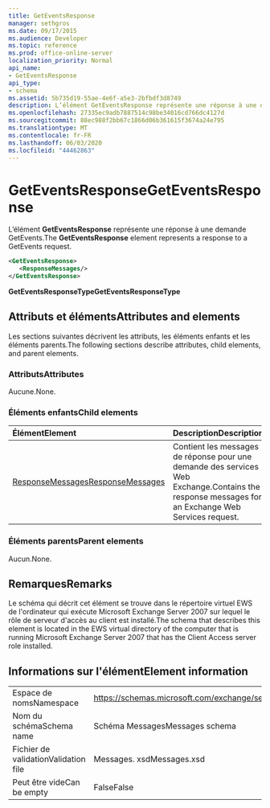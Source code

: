 ```yaml
---
title: GetEventsResponse
manager: sethgros
ms.date: 09/17/2015
ms.audience: Developer
ms.topic: reference
ms.prod: office-online-server
localization_priority: Normal
api_name:
- GetEventsResponse
api_type:
- schema
ms.assetid: 5b735d19-55ae-4e6f-a5e3-2bfbdf3d8749
description: L’élément GetEventsResponse représente une réponse à une demande GetEvents.
ms.openlocfilehash: 27335ec9adb7887514c98be34016cd766dc4127d
ms.sourcegitcommit: 88ec988f2bb67c1866d06b361615f3674a24e795
ms.translationtype: MT
ms.contentlocale: fr-FR
ms.lasthandoff: 06/03/2020
ms.locfileid: "44462863"
---
```

# <a name="geteventsresponse"></a><span data-ttu-id="657bc-103">GetEventsResponse</span><span class="sxs-lookup"><span data-stu-id="657bc-103">GetEventsResponse</span></span>

<span data-ttu-id="657bc-104">L’élément **GetEventsResponse** représente une réponse à une demande GetEvents.</span><span class="sxs-lookup"><span data-stu-id="657bc-104">The **GetEventsResponse** element represents a response to a GetEvents request.</span></span> 
  
```xml
<GetEventsResponse>
   <ResponseMessages/>
</GetEventsResponse>
```

 <span data-ttu-id="657bc-105">**GetEventsResponseType**</span><span class="sxs-lookup"><span data-stu-id="657bc-105">**GetEventsResponseType**</span></span>
## <a name="attributes-and-elements"></a><span data-ttu-id="657bc-106">Attributs et éléments</span><span class="sxs-lookup"><span data-stu-id="657bc-106">Attributes and elements</span></span>

<span data-ttu-id="657bc-107">Les sections suivantes décrivent les attributs, les éléments enfants et les éléments parents.</span><span class="sxs-lookup"><span data-stu-id="657bc-107">The following sections describe attributes, child elements, and parent elements.</span></span>
  
### <a name="attributes"></a><span data-ttu-id="657bc-108">Attributs</span><span class="sxs-lookup"><span data-stu-id="657bc-108">Attributes</span></span>

<span data-ttu-id="657bc-109">Aucune.</span><span class="sxs-lookup"><span data-stu-id="657bc-109">None.</span></span>
  
### <a name="child-elements"></a><span data-ttu-id="657bc-110">Éléments enfants</span><span class="sxs-lookup"><span data-stu-id="657bc-110">Child elements</span></span>

|<span data-ttu-id="657bc-111">**Élément**</span><span class="sxs-lookup"><span data-stu-id="657bc-111">**Element**</span></span>|<span data-ttu-id="657bc-112">**Description**</span><span class="sxs-lookup"><span data-stu-id="657bc-112">**Description**</span></span>|
|:-----|:-----|
|[<span data-ttu-id="657bc-113">ResponseMessages</span><span class="sxs-lookup"><span data-stu-id="657bc-113">ResponseMessages</span></span>](responsemessages.md) <br/> |<span data-ttu-id="657bc-114">Contient les messages de réponse pour une demande des services Web Exchange.</span><span class="sxs-lookup"><span data-stu-id="657bc-114">Contains the response messages for an Exchange Web Services request.</span></span>  <br/> |
   
### <a name="parent-elements"></a><span data-ttu-id="657bc-115">Éléments parents</span><span class="sxs-lookup"><span data-stu-id="657bc-115">Parent elements</span></span>

<span data-ttu-id="657bc-116">Aucun.</span><span class="sxs-lookup"><span data-stu-id="657bc-116">None.</span></span>
  
## <a name="remarks"></a><span data-ttu-id="657bc-117">Remarques</span><span class="sxs-lookup"><span data-stu-id="657bc-117">Remarks</span></span>

<span data-ttu-id="657bc-118">Le schéma qui décrit cet élément se trouve dans le répertoire virtuel EWS de l'ordinateur qui exécute Microsoft Exchange Server 2007 sur lequel le rôle de serveur d'accès au client est installé.</span><span class="sxs-lookup"><span data-stu-id="657bc-118">The schema that describes this element is located in the EWS virtual directory of the computer that is running Microsoft Exchange Server 2007 that has the Client Access server role installed.</span></span>
  
## <a name="element-information"></a><span data-ttu-id="657bc-119">Informations sur l'élément</span><span class="sxs-lookup"><span data-stu-id="657bc-119">Element information</span></span>

|||
|:-----|:-----|
|<span data-ttu-id="657bc-120">Espace de noms</span><span class="sxs-lookup"><span data-stu-id="657bc-120">Namespace</span></span>  <br/> |https://schemas.microsoft.com/exchange/services/2006/messages  <br/> |
|<span data-ttu-id="657bc-121">Nom du schéma</span><span class="sxs-lookup"><span data-stu-id="657bc-121">Schema name</span></span>  <br/> |<span data-ttu-id="657bc-122">Schéma Messages</span><span class="sxs-lookup"><span data-stu-id="657bc-122">Messages schema</span></span>  <br/> |
|<span data-ttu-id="657bc-123">Fichier de validation</span><span class="sxs-lookup"><span data-stu-id="657bc-123">Validation file</span></span>  <br/> |<span data-ttu-id="657bc-124">Messages. xsd</span><span class="sxs-lookup"><span data-stu-id="657bc-124">Messages.xsd</span></span>  <br/> |
|<span data-ttu-id="657bc-125">Peut être vide</span><span class="sxs-lookup"><span data-stu-id="657bc-125">Can be empty</span></span>  <br/> |<span data-ttu-id="657bc-126">False</span><span class="sxs-lookup"><span data-stu-id="657bc-126">False</span></span>  <br/> |
   

